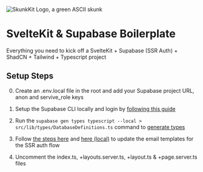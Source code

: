 ![SkunkKit Logo, a green ASCII skunk](https://github.com/coppinger/skunkkit/blob/master/skunkkit-logo.png?raw=true)

# SvelteKit & Supabase Boilerplate

Everything you need to kick off a SvelteKit + Supabase (SSR Auth) + ShadCN + Tailwind + Typescript project

## Setup Steps

0. Create an .env.local file in the root and add your Supabase project URL, anon and servive_role keys

1. Setup the Supabase CLI locally and login by [following this guide](https://supabase.com/docs/guides/cli/getting-started)

2. Run the `supabase gen types typescript --local > src/lib/types/DatabaseDefinitions.ts` command to [generate types](https://supabase.com/docs/reference/cli/supabase-gen-types)

3. Follow [the steps here](https://supabase.com/docs/guides/auth/server-side/email-based-auth-with-pkce-flow-for-ssr?framework=sveltekit) and [here (local)](https://supabase.com/docs/guides/cli/customizing-email-templates) to update the email templates for the SSR auth flow

4. Uncomment the index.ts, +layouts.server.ts, +layout.ts & +page.server.ts files

